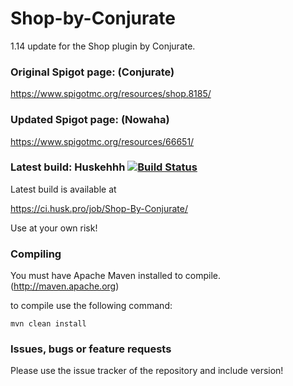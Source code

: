 # Shop-by-Conjurate
1.14 update for the Shop plugin by Conjurate.
 
### Original Spigot page: (Conjurate)
https://www.spigotmc.org/resources/shop.8185/

### Updated Spigot page: (Nowaha)
https://www.spigotmc.org/resources/66651/

### Latest build: Huskehhh [![Build Status](https://travis-ci.com/Huskehhh/Shop-by-Conjurate.svg?branch=master)](https://travis-ci.com/Huskehhh/Shop-by-Conjurate)
Latest build is available at

https://ci.husk.pro/job/Shop-By-Conjurate/

Use at your own risk!

### Compiling
You must have Apache Maven installed to compile. (http://maven.apache.org)

to compile use the following command:

```mvn clean install```

### Issues, bugs or feature requests

Please use the issue tracker of the repository and include version!
